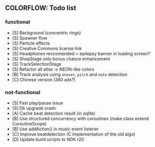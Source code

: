 ## COLORFLOW: Todo list

### functional
- [S] Background (concentric rings)
- [S] Spawner flow
- [S] Particle effects
- [S] Creative Commons license link
- [S] Headphones reccomended + epilepsy banner in loading screen?
- [S] ShopStage only bonus chance enhancement
- [S] TrackSelectionStage
- [S] Refactor all atlas -> NEON-like colors
- [B] Track analysis using `oneset`, `pitch` and `note` detection
- [C] Chinese version (360 ads?)

### not-functional
- [S] Fast play/pause issue
- [S] Db upgrade crash
- [A] Cache beat detection result (in sqlite)
- [B] Use structured concurrency with coroutines (make class extend CoroutineScope)
- [B] Use addAction() in music event listener
- [C] Improve beatdetection (C implementation of the old algo)
- [D] Update build scripts to NDK r20
